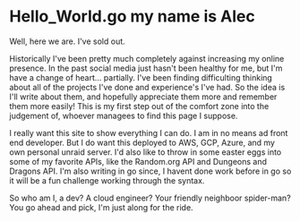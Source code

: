 # Hello_World.go my name is Alec

Well, here we are. I've sold out. 

Historically I've been pretty much completely against increasing my online presence. In the past social media just hasn't been healthy for me, but I'm have a change of heart... partially. I've been finding difficulting thinking about all of the projects I've done and experience's I've had. So the idea is I'll write about them, and hopefully appreciate them more and remember them more easily! This is my first step out of the comfort zone into the judgement of, whoever managees to find this page I suppose. 

I really want this site to show everything I can do. I am in no means ad front end developer. But I do want this deployed to AWS, GCP, Azure, and my own personal unraid server. I'd also like to throw in some easter eggs into some of my favorite APIs, like the Random.org API and Dungeons and Dragons API. I'm also writing in go since, I havent done work before in go so it will be a fun challenge working through the syntax. 

So who am I, a dev? A cloud engineer? Your friendly neighboor spider-man? You go ahead and pick, I'm just along for the ride. 